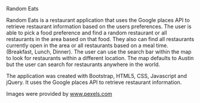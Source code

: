 Random Eats

Random Eats is a restaurant application that uses the Google places API to retrieve restaurant information based on the users preferences. The user is able to pick a food preference and find a random restaurant or all restaurants in the area based on that food. They also can find all restaurants currently open in the area or all restaurants based on a meal time. (Breakfast, Lunch, Dinner). The user can use the search bar within the map to look for restaurants within a different location. The map defaults to Austin but the user can search for restaurants anywhere in the world.

The application was created with Bootstrap, HTML5, CSS, Javascript and jQuery. It uses the Google places API to retrieve restaurant information.

Images were provided by www.pexels.com
